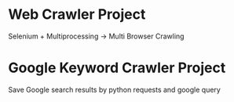 # Web Crawler Project
Selenium + Multiprocessing -> Multi Browser Crawling 

# Google Keyword Crawler Project
Save Google search results by python requests and google query
